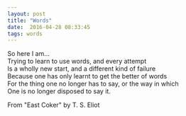```yaml
---
layout: post
title: "Words"
date:  2016-04-28 08:33:45
tags: words 
---
```


So here I am...  
Trying to learn to use words, and every attempt  
Is a wholly new start, and a different kind of failure  
Because one has only learnt to get the better of words  
For the thing one no longer has to say, or the way in which   
One is no longer disposed to say it.  
  
From "East Coker" by T. S. Eliot